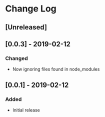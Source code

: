 # Change Log

## [Unreleased]

## [0.0.3] - 2019-02-12

### Changed

- Now ignoring files found in node_modules

## [0.0.1] - 2019-02-12

### Added

- Initial release
